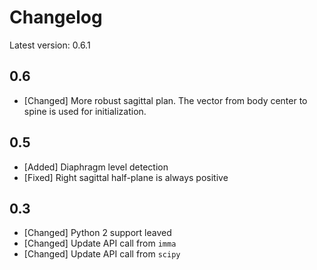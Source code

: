 # Changelog

Latest version: 0.6.1
## 0.6
* [Changed] More robust sagittal plan. The vector from body center to spine is used for initialization.

## 0.5
* [Added] Diaphragm level detection
* [Fixed] Right sagittal half-plane is always positive 

## 0.3

* [Changed] Python 2 support leaved
* [Changed] Update API call from `imma`
* [Changed] Update API call from `scipy`